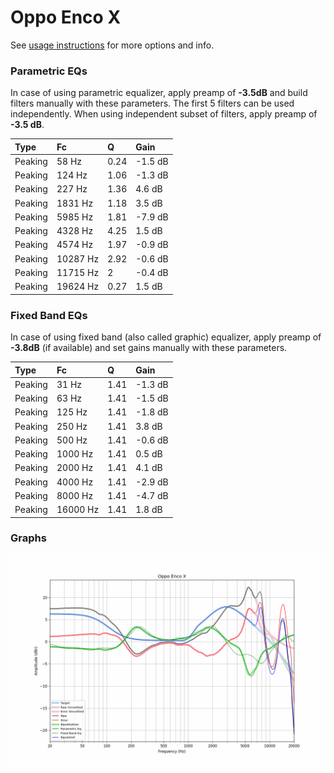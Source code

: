 # Oppo Enco X
See [usage instructions](https://github.com/jaakkopasanen/AutoEq#usage) for more options and info.

### Parametric EQs
In case of using parametric equalizer, apply preamp of **-3.5dB** and build filters manually
with these parameters. The first 5 filters can be used independently.
When using independent subset of filters, apply preamp of **-3.5 dB**.

| Type    | Fc       |    Q | Gain    |
|:--------|:---------|:-----|:--------|
| Peaking | 58 Hz    | 0.24 | -1.5 dB |
| Peaking | 124 Hz   | 1.06 | -1.3 dB |
| Peaking | 227 Hz   | 1.36 | 4.6 dB  |
| Peaking | 1831 Hz  | 1.18 | 3.5 dB  |
| Peaking | 5985 Hz  | 1.81 | -7.9 dB |
| Peaking | 4328 Hz  | 4.25 | 1.5 dB  |
| Peaking | 4574 Hz  | 1.97 | -0.9 dB |
| Peaking | 10287 Hz | 2.92 | -0.6 dB |
| Peaking | 11715 Hz | 2    | -0.4 dB |
| Peaking | 19624 Hz | 0.27 | 1.5 dB  |

### Fixed Band EQs
In case of using fixed band (also called graphic) equalizer, apply preamp of **-3.8dB**
(if available) and set gains manually with these parameters.

| Type    | Fc       |    Q | Gain    |
|:--------|:---------|:-----|:--------|
| Peaking | 31 Hz    | 1.41 | -1.3 dB |
| Peaking | 63 Hz    | 1.41 | -1.5 dB |
| Peaking | 125 Hz   | 1.41 | -1.8 dB |
| Peaking | 250 Hz   | 1.41 | 3.8 dB  |
| Peaking | 500 Hz   | 1.41 | -0.6 dB |
| Peaking | 1000 Hz  | 1.41 | 0.5 dB  |
| Peaking | 2000 Hz  | 1.41 | 4.1 dB  |
| Peaking | 4000 Hz  | 1.41 | -2.9 dB |
| Peaking | 8000 Hz  | 1.41 | -4.7 dB |
| Peaking | 16000 Hz | 1.41 | 1.8 dB  |

### Graphs
![](./Oppo%20Enco%20X.png)